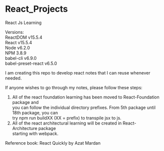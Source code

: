 # React_Projects
React Js Learning <br>

Versions: <br>
ReactDOM v15.5.4 <br>
React v15.5.4 <br>
Node v6.2.0 <br>
NPM 3.8.9 <br>
babel-cli v6.9.0 <br>
babel-preset-react v6.5.0 <br>

I am creating this repo to develop react notes that I can reuse whenever needed. <br>

If anyone wishes to go through my notes, please follow these steps: <br>
1. All of the react foundation learning has been moved to React-Foundation package and <br>
you can follow the individual directory prefixes. From 5th package until 18th package, you can <br>
try npm run buildXX (XX = prefix) to transpile jsx to js. <br>
2. All of the react architectural learning will be created in React-Architecture package <br>
starting with webpack.

Reference book: React Quickly by Azat Mardan <br>